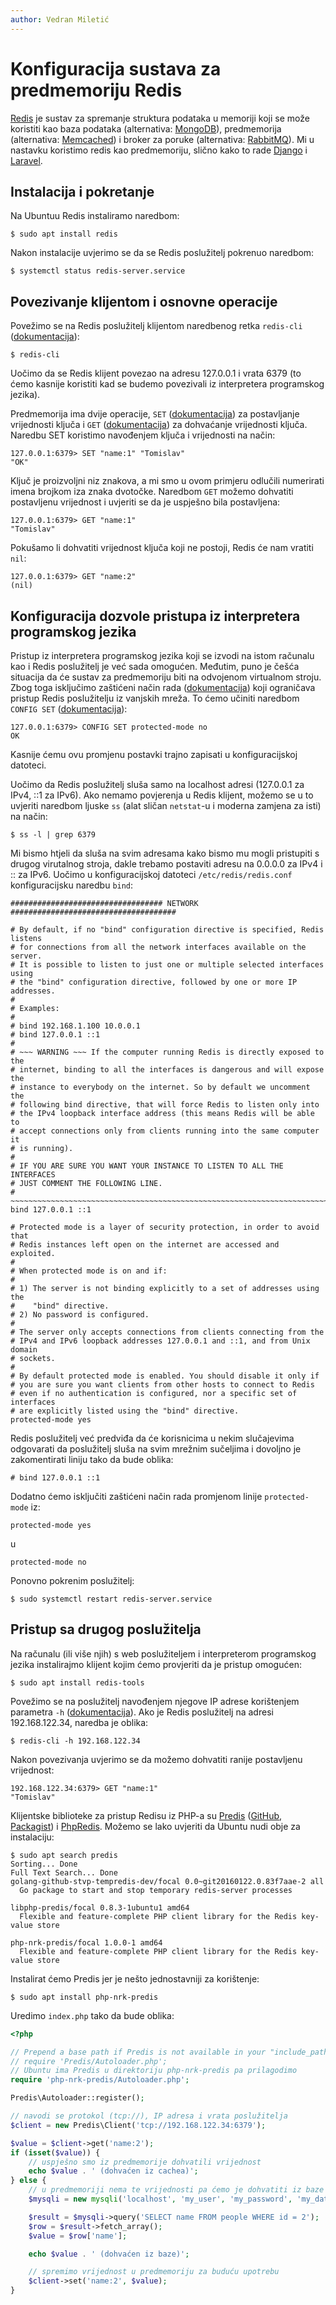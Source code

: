 ```yaml
---
author: Vedran Miletić
---
```


# Konfiguracija sustava za predmemoriju Redis

[Redis](https://redis.io/) je sustav za spremanje struktura podataka u memoriji koji se može koristiti kao baza podataka (alternativa: [MongoDB](https://www.mongodb.com/)), predmemorija (alternativa: [Memcached](https://www.memcached.org/)) i broker za poruke (alternativa: [RabbitMQ](https://rabbitmq.com/)). Mi u nastavku koristimo redis kao predmemoriju, slično kako to rade [Django](https://docs.djangoproject.com/en/4.0/topics/cache/#redis) i [Laravel](https://laravel.com/docs/8.x/redis).

## Instalacija i pokretanje

Na Ubuntuu Redis instaliramo naredbom:

``` shell
$ sudo apt install redis
```

Nakon instalacije uvjerimo se da se Redis poslužitelj pokrenuo naredbom:

```shell
$ systemctl status redis-server.service
```

## Povezivanje klijentom i osnovne operacije

Povežimo se na Redis poslužitelj klijentom naredbenog retka `redis-cli` ([dokumentacija](https://redis.io/topics/rediscli)):

``` shell
$ redis-cli
```

Uočimo da se Redis klijent povezao na adresu 127.0.0.1 i vrata 6379 (to ćemo kasnije koristiti kad se budemo povezivali iz interpretera programskog jezika).

Predmemorija ima dvije operacije, `SET` ([dokumentacija](https://redis.io/commands/set)) za postavljanje vrijednosti ključa i `GET` ([dokumentacija](https://redis.io/commands/get)) za dohvaćanje vrijednosti ključa. Naredbu SET koristimo navođenjem ključa i vrijednosti na način:

``` redis
127.0.0.1:6379> SET "name:1" "Tomislav"
"OK"
```

Ključ je proizvoljni niz znakova, a mi smo u ovom primjeru odlučili numerirati imena brojkom iza znaka dvotočke. Naredbom `GET` možemo dohvatiti postavljenu vrijednost i uvjeriti se da je uspješno bila postavljena:

``` redis
127.0.0.1:6379> GET "name:1"
"Tomislav"
```

Pokušamo li dohvatiti vrijednost ključa koji ne postoji, Redis će nam vratiti `nil`:

``` redis
127.0.0.1:6379> GET "name:2"
(nil)
```

## Konfiguracija dozvole pristupa iz interpretera programskog jezika

Pristup iz interpretera programskog jezika koji se izvodi na istom računalu kao i Redis poslužitelj je već sada omogućen. Međutim, puno je češća situacija da će sustav za predmemoriju biti na odvojenom virtualnom stroju. Zbog toga isključimo zaštićeni način rada ([dokumentacija](https://redis.io/topics/security#protected-mode)) koji ograničava pristup Redis poslužitelju iz vanjskih mreža. To ćemo učiniti naredbom `CONFIG SET` ([dokumentacija](https://redis.io/commands/config-set)):

``` redis
127.0.0.1:6379> CONFIG SET protected-mode no
OK
```

Kasnije ćemu ovu promjenu postavki trajno zapisati u konfiguracijskoj datoteci.

Uočimo da Redis poslužitelj sluša samo na localhost adresi (127.0.0.1 za IPv4, ::1 za IPv6). Ako nemamo povjerenja u Redis klijent, možemo se u to uvjeriti naredbom ljuske `ss` (alat sličan `netstat`-u i moderna zamjena za isti) na način:

``` shell
$ ss -l | grep 6379
```

Mi bismo htjeli da sluša na svim adresama kako bismo mu mogli pristupiti s drugog virutalnog stroja, dakle trebamo postaviti adresu na 0.0.0.0 za IPv4 i :: za IPv6. Uočimo u konfiguracijskoj datoteci `/etc/redis/redis.conf` konfiguracijsku naredbu `bind`:

```
################################## NETWORK #####################################

# By default, if no "bind" configuration directive is specified, Redis listens
# for connections from all the network interfaces available on the server.
# It is possible to listen to just one or multiple selected interfaces using
# the "bind" configuration directive, followed by one or more IP addresses.
#
# Examples:
#
# bind 192.168.1.100 10.0.0.1
# bind 127.0.0.1 ::1
#
# ~~~ WARNING ~~~ If the computer running Redis is directly exposed to the
# internet, binding to all the interfaces is dangerous and will expose the
# instance to everybody on the internet. So by default we uncomment the
# following bind directive, that will force Redis to listen only into
# the IPv4 loopback interface address (this means Redis will be able to
# accept connections only from clients running into the same computer it
# is running).
#
# IF YOU ARE SURE YOU WANT YOUR INSTANCE TO LISTEN TO ALL THE INTERFACES
# JUST COMMENT THE FOLLOWING LINE.
# ~~~~~~~~~~~~~~~~~~~~~~~~~~~~~~~~~~~~~~~~~~~~~~~~~~~~~~~~~~~~~~~~~~~~~~~~
bind 127.0.0.1 ::1

# Protected mode is a layer of security protection, in order to avoid that
# Redis instances left open on the internet are accessed and exploited.
#
# When protected mode is on and if:
#
# 1) The server is not binding explicitly to a set of addresses using the
#    "bind" directive.
# 2) No password is configured.
#
# The server only accepts connections from clients connecting from the
# IPv4 and IPv6 loopback addresses 127.0.0.1 and ::1, and from Unix domain
# sockets.
#
# By default protected mode is enabled. You should disable it only if
# you are sure you want clients from other hosts to connect to Redis
# even if no authentication is configured, nor a specific set of interfaces
# are explicitly listed using the "bind" directive.
protected-mode yes
```

Redis poslužitelj već predviđa da će korisnicima u nekim slučajevima odgovarati da poslužitelj sluša na svim mrežnim sučeljima i dovoljno je zakomentirati liniju tako da bude oblika:

```
# bind 127.0.0.1 ::1
```

Dodatno ćemo isključiti zaštićeni način rada promjenom linije `protected-mode` iz:

```
protected-mode yes
```

u

```
protected-mode no
```

Ponovno pokrenim poslužitelj:

``` shell
$ sudo systemctl restart redis-server.service
```

## Pristup sa drugog poslužitelja

Na računalu (ili više njih) s web poslužiteljem i interpreterom programskog jezika instalirajmo klijent kojim ćemo provjeriti da je pristup omogućen:

``` shell
$ sudo apt install redis-tools
```

Povežimo se na poslužitelj navođenjem njegove IP adrese korištenjem parametra `-h` ([dokumentacija](https://redis.io/topics/rediscli#host-port-password-and-database)). Ako je Redis poslužitelj na adresi 192.168.122.34, naredba je oblika:

``` shell
$ redis-cli -h 192.168.122.34
```

Nakon povezivanja uvjerimo se da možemo dohvatiti ranije postavljenu vrijednost:

``` redis
192.168.122.34:6379> GET "name:1"
"Tomislav"
```

Klijentske biblioteke za pristup Redisu iz PHP-a su [Predis](https://github.com/predis/predis/wiki) ([GitHub](https://github.com/predis/predis), [Packagist](https://packagist.org/packages/predis/predis)) i [PhpRedis](https://github.com/phpredis/phpredis). Možemo se lako uvjeriti da Ubuntu nudi obje za instalaciju:

``` shell
$ sudo apt search predis
Sorting... Done
Full Text Search... Done
golang-github-stvp-tempredis-dev/focal 0.0~git20160122.0.83f7aae-2 all
  Go package to start and stop temporary redis-server processes

libphp-predis/focal 0.8.3-1ubuntu1 amd64
  Flexible and feature-complete PHP client library for the Redis key-value store

php-nrk-predis/focal 1.0.0-1 amd64
  Flexible and feature-complete PHP client library for the Redis key-value store
```

Instalirat ćemo Predis jer je nešto jednostavniji za korištenje:

``` shell
$ sudo apt install php-nrk-predis
```

Uredimo `index.php` tako da bude oblika:

``` php
<?php

// Prepend a base path if Predis is not available in your "include_path".
// require 'Predis/Autoloader.php';
// Ubuntu ima Predis u direktoriju php-nrk-predis pa prilagodimo
require 'php-nrk-predis/Autoloader.php';

Predis\Autoloader::register();

// navodi se protokol (tcp://), IP adresa i vrata poslužitelja
$client = new Predis\Client('tcp://192.168.122.34:6379');

$value = $client->get('name:2');
if (isset($value)) {
    // uspješno smo iz predmemorije dohvatili vrijednost
    echo $value . ' (dohvaćen iz cachea)';
} else {
    // u predmemoriji nema te vrijednosti pa ćemo je dohvatiti iz baze pdoataka
    $mysqli = new mysqli('localhost', 'my_user', 'my_password', 'my_database');

    $result = $mysqli->query('SELECT name FROM people WHERE id = 2');
    $row = $result->fetch_array();
    $value = $row['name'];

    echo $value . ' (dohvaćen iz baze)';

    // spremimo vrijednost u predmemoriju za buduću upotrebu
    $client->set('name:2', $value);
}
```
